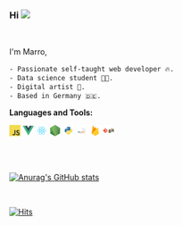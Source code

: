 ### Hi <img src="https://media.giphy.com/media/hvRJCLFzcasrR4ia7z/giphy.gif" width="25px">




<br />

 I'm Marro,
 ```
 - Passionate self-taught web developer 🔥.
 - Data science student 👨‍💻.
 - Digital artist 🎨.
 - Based in Germany 🇩🇪.
```

  

**Languages and Tools:**  

<code><img height="20" src="https://raw.githubusercontent.com/github/explore/80688e429a7d4ef2fca1e82350fe8e3517d3494d/topics/javascript/javascript.png"></code>
<code><img height="20" src="https://raw.githubusercontent.com/github/explore/80688e429a7d4ef2fca1e82350fe8e3517d3494d/topics/vue/vue.png"></code>
<code><img height="20" src="https://raw.githubusercontent.com/github/explore/80688e429a7d4ef2fca1e82350fe8e3517d3494d/topics/react/react.png"></code>
<code><img height="20" src="https://raw.githubusercontent.com/github/explore/80688e429a7d4ef2fca1e82350fe8e3517d3494d/topics/nodejs/nodejs.png"></code>
<code><img height="20" src="https://raw.githubusercontent.com/github/explore/80688e429a7d4ef2fca1e82350fe8e3517d3494d/topics/python/python.png"></code>
<code><img height="20" src="https://raw.githubusercontent.com/github/explore/80688e429a7d4ef2fca1e82350fe8e3517d3494d/topics/mysql/mysql.png"></code>
<code><img height="20" src="https://raw.githubusercontent.com/github/explore/80688e429a7d4ef2fca1e82350fe8e3517d3494d/topics/firebase/firebase.png"></code>
<code><img height="20" src="https://raw.githubusercontent.com/github/explore/80688e429a7d4ef2fca1e82350fe8e3517d3494d/topics/git/git.png"></code>

<br />

<br />



[![Anurag's GitHub stats](https://github-readme-stats.vercel.app/api?username=marro73&show_icons=true&theme=radical)
](https://github.com/marro73/github-readme-stats)

<br />

[![Hits](https://hits.seeyoufarm.com/api/count/incr/badge.svg?url=https%3A%2F%2Fgithub.com%2Fmarro73%2Fmarro73&count_bg=%236DA2D9&title_bg=%23CB4545&icon=ghostery.svg&icon_color=%23E7E7E7&title=visitors&edge_flat=false)](https://hits.seeyoufarm.com)
